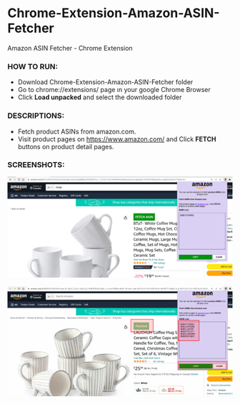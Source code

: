 # Chrome-Extension-Amazon-ASIN-Fetcher
Amazon ASIN Fetcher - Chrome Extension

### HOW TO RUN:
- Download Chrome-Extension-Amazon-ASIN-Fetcher folder
- Go to chrome://extensions/ page ın your google Chrome Browser
- Click **Load unpacked** and select the downloaded folder

### DESCRIPTIONS:
- Fetch product ASINs from amazon.com.
- Visit product pages on https://www.amazon.com/ and Click **FETCH** buttons on product detail pages.

### SCREENSHOTS:
<kbd><img src="images/SS_1.png"/></kbd>
<br/><br/>
<kbd><img src="images/SS_2.png"/></kbd>
